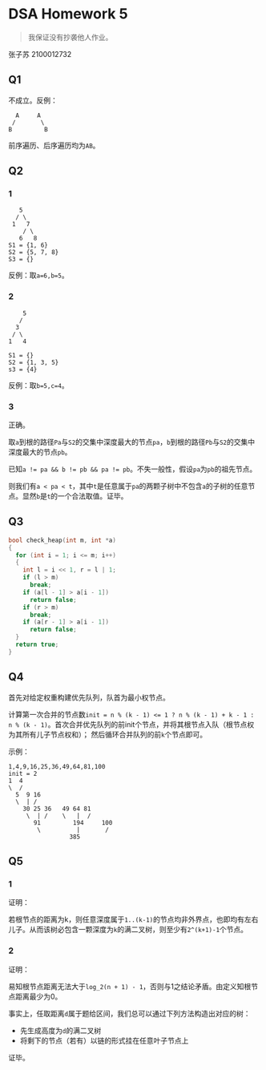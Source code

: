 # DSA Homework 5

> 我保证没有抄袭他人作业。

张子苏 2100012732

## Q1

不成立。反例：
```
  A     A
 /       \
B         B
```
前序遍历、后序遍历均为`AB`。

## Q2

### 1

```
   5
  / \
 1   7
    / \
   6   8
S1 = {1, 6}
S2 = {5, 7, 8}
S3 = {}
```

反例：取`a=6,b=5`。

### 2

```
    5
   /
  3
 / \
1   4

S1 = {}
S2 = {1, 3, 5}
s3 = {4}
```

反例：取`b=5,c=4`。

### 3

正确。

取`a`到根的路径`Pa`与`S2`的交集中深度最大的节点`pa`，`b`到根的路径`Pb`与`S2`的交集中深度最大的节点`pb`。

已知`a != pa && b != pb && pa != pb`。不失一般性，假设`pa`为`pb`的祖先节点。

则我们有`a < pa < t`，其中`t`是任意属于`pa`的两颗子树中不包含`a`的子树的任意节点。显然`b`是`t`的一个合法取值。证毕。

## Q3

```cpp
bool check_heap(int m, int *a)
{
  for (int i = 1; i <= m; i++)
  {
    int l = i << 1, r = l | 1;
    if (l > m)
      break;
    if (a[l - 1] > a[i - 1])
      return false;
    if (r > m)
      break;
    if (a[r - 1] > a[i - 1])
      return false;
  }
  return true;
}
```

## Q4

首先对给定权重构建优先队列，队首为最小权节点。

计算第一次合并的节点数`init = n % (k - 1) <= 1 ? n % (k - 1) + k - 1 : n % (k - 1)`。首次合并优先队列的前init个节点，并将其根节点入队（根节点权为其所有儿子节点权和）；
然后循环合并队列的前`k`个节点即可。

示例：
```
1,4,9,16,25,36,49,64,81,100
init = 2
1  4
\  /
  5  9 16
  \  | /
    30 25 36   49 64 81
     \  | /    \   |  /
       91         194     100
        \          |       /
                 385
```

## Q5

### 1

证明：

若根节点的距离为k，则任意深度属于`1..(k-1)`的节点均非外界点，也即均有左右儿子。从而该树必包含一颗深度为`k`的满二叉树，则至少有`2^(k+1)-1`个节点。

### 2

证明：

易知根节点距离无法大于`log_2(n + 1) - 1`，否则与1之结论矛盾。由定义知根节点距离最少为0。

事实上，任取距离`d`属于题给区间，我们总可以通过下列方法构造出对应的树：
- 先生成高度为`d`的满二叉树
- 将剩下的节点（若有）以链的形式挂在任意叶子节点上

证毕。
